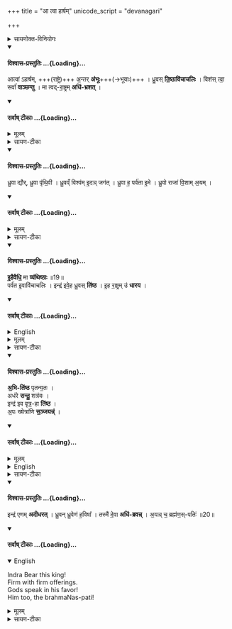 +++
title = "आ त्वा हार्षम्"
unicode_script = "devanagari"

+++

<div caption="छात्राः, वेदभवनम्, भाग्यनगरे" class="videoEmbed" src="https://youtu.be/cp48mUi6d14"></div>
<details><summary>सायणोक्त-विनियोगः</summary>

20अतः परं राजाभिषेके विनियोज्याः पश्चाप्यनुष्टुभः - आ त्वाऽहार्षमिति ॥
</details>
<div class="js_include" newlevelforh1="4" title="विश्वास-प्रस्तुतिः" unfilled url="/vedAH_yajuH/taittirIyam/brAhmaNam/Rk/vishvAsa-prastutiH/2/4_upahomAdi/2_20-24_A_tvA_hArSham/02_AtvA.ahArSham.md">
<details open><summary><h4>विश्वास-प्रस्तुतिः ...{Loading}...</h4></summary>

आत्वा॑ ऽहार्षम्, +++(राष्ट्रे)+++ अ॒न्तर् **अ॑भूः**+++(→भूयाः)+++ ।
ध्रु॒वस् **ति॒ष्ठावि॑चाचलिः** ।
विश॑स् त्वा॒ सर्वा॑ **वाञ्छन्तु** ।
मा त्वद्-रा॒ष्ट्रम् **अधि॑-भ्रशत्** ।
</details>
</div>
<div class="js_include" newlevelforh1="4" title="सर्वाष् टीकाः" unfilled url="/vedAH_yajuH/taittirIyam/brAhmaNam/Rk/sarvASh_TIkAH/2/4_upahomAdi/2_20-24_A_tvA_hArSham/02_AtvA.ahArSham.md">
<details open><summary><h4>सर्वाष् टीकाः ...{Loading}...</h4></summary>
<details><summary>मूलम्</summary>

आत्वा॑ऽहार्षम॒न्तर॑भूः ।
ध्रु॒वस्ति॒ष्ठावि॑चाचलिः ।
विश॑स्त्वा॒ सर्वा॑ वाञ्छन्तु ।
मा त्वद्रा॒ष्ट्रमधि॑भ्रशत् ।
</details>
<details><summary>सायण-टीका</summary>

व्याख्याता 'विष्णोः क्रमोसि' इत्यत्र । पुरोहितो राजानं प्रत्याह - **त्वां** अहं **आहार्षं** स्थानाच्च्युतमाहरामि । आहृतश्च त्वं **अन्तर् अभूः** राष्ट्रस्य मध्ये भव । अविचाचलिः विचालयितुमशक्यः ध्रुवश्च तिष्ठ । विशो राष्ट्रवर्तिन्यः प्रजाः त्वामेव राजानं वाञ्छन्तु राष्ट्रं च त्वत्तो माऽधिभ्रशत् । अधिरत्र पञ्चम्यर्थानुवादी । भ्रष्टं मा मृत् ।।
</details>
</details>
</div>
<div class="js_include" newlevelforh1="4" title="विश्वास-प्रस्तुतिः" unfilled url="/vedAH_yajuH/taittirIyam/brAhmaNam/Rk/vishvAsa-prastutiH/2/4_upahomAdi/2_20-24_A_tvA_hArSham/05_dhruvA_dyaur.md">
<details open><summary><h4>विश्वास-प्रस्तुतिः ...{Loading}...</h4></summary>

ध्रु॒वा द्यौर्, ध्रु॒वा पृ॑थि॒वी ।
ध्रु॒वव्ँ विश्व॑म् इ॒दञ् जग॑त् ।
ध्रु॒वा ह॒ पर्व॑ता इ॒मे ।
ध्रु॒वो राजा॑ वि॒शाम् अ॒यम् ।
</details>
</div>
<div class="js_include" newlevelforh1="4" title="सर्वाष् टीकाः" unfilled url="/vedAH_yajuH/taittirIyam/brAhmaNam/Rk/sarvASh_TIkAH/2/4_upahomAdi/2_20-24_A_tvA_hArSham/05_dhruvA_dyaur.md">
<details open><summary><h4>सर्वाष् टीकाः ...{Loading}...</h4></summary>
<details><summary>मूलम्</summary>

ध्रु॒वा द्यौर्ध्रु॒वा पृ॑थि॒वी ।
ध्रु॒वव्ँ विश्व॑मि॒दञ्जग॑त् ।
ध्रु॒वा ह॒ पर्व॑ता इ॒मे ।
ध्रु॒वो राजा॑ वि॒शाम॒यम् ।
</details>
<details><summary>सायण-टीका</summary>

21त्रिषु पादेषु दृष्टान्ताः, चतुर्थो दार्ष्टान्तिकः - ध्रुवेत्यादि ॥ द्यौः पृथिवी च ध्रुवा । इदं च विश्वं ध्रुव जगत् आप्रवाहं नित्यं ध्रुवं, बहुकालावस्थायित्वात् । इमे च पर्वताः ध्रुवाः । अयं च विशां मनुष्याणां राजा ध्रुवः । तुल्ययोगोपमैषां, द्युप्रभृतिविषयो राजा भवत्विति यावत् ॥
</details>
</details>
</div>
<div class="js_include" newlevelforh1="4" title="विश्वास-प्रस्तुतिः" unfilled url="/vedAH_yajuH/taittirIyam/brAhmaNam/Rk/vishvAsa-prastutiH/2/4_upahomAdi/2_20-24_A_tvA_hArSham/08_ihaivaidhi_mA.md">
<details open><summary><h4>विश्वास-प्रस्तुतिः ...{Loading}...</h4></summary>

**इ॒हैवैधि॒** मा **व्य॑थिष्ठाः** ॥19॥  
पर्व॑त इ॒वावि॑चाचलिः ।
इन्द्र॑ इवे॒ह ध्रु॒वस् **ति॑ष्ठ** ।
इ॒ह रा॒ष्ट्रम् उ॑ **धारय** ।
</details>
</div>
<div class="js_include" newlevelforh1="4" title="सर्वाष् टीकाः" unfilled url="/vedAH_yajuH/taittirIyam/brAhmaNam/Rk/sarvASh_TIkAH/2/4_upahomAdi/2_20-24_A_tvA_hArSham/08_ihaivaidhi_mA.md">
<details open><summary><h4>सर्वाष् टीकाः ...{Loading}...</h4></summary>
</details>
</div>
<details><summary>English</summary>

Grow right here, don't be distressed.  
Like a mountain un-fickle.  
Like Indra, stand firm here.  
Bear the nation here.
</details>
<details><summary>मूलम्</summary>

इ॒हैवैधि॒ मा व्य॑थिष्ठाः ॥19॥  
पर्व॑त इ॒वावि॑चाचलिः ।
इन्द्र॑ इवे॒ह ध्रु॒वस्ति॑ष्ठ ।
इ॒ह रा॒ष्ट्रमु॑ धारय ।
</details>
<details><summary>सायण-टीका</summary>

22इहैवैधीति ॥ **इहैव** राष्ट्रे **एधि** राजा भव । **मा व्यथिष्ठाः पर्वत इव अविचाचलिः** अविचलो भव । 'उपसर्गाच्छन्दसि' इति इप्रत्ययः । **इन्द्र इव ध्रुवो** भव । **इह** राजभावे **तिष्ठ** । **राष्ट्रं** च **धारय** । अवधारणे उकारः । राष्ट्रं धारयैव माऽमुचः ॥
</details>
<div class="js_include" newlevelforh1="4" title="विश्वास-प्रस्तुतिः" unfilled url="/vedAH_yajuH/taittirIyam/brAhmaNam/Rk/vishvAsa-prastutiH/2/4_upahomAdi/2_20-24_A_tvA_hArSham/12_abhitiShTha_pRtanyataH.md">
<details open><summary><h4>विश्वास-प्रस्तुतिः ...{Loading}...</h4></summary>

**अ॒भि-ति॑ष्ठ** पृतन्य॒तः ।  
अध॑रे **सन्तु॒** शत्र॑वः ।  
इन्द्र॑ इव वृत्र॒-हा **ति॑ष्ठ** ।  
अ॒पः ख्षेत्रा॑णि **स॒ञ्जयन्न्॑** ।
</details>
</div>
<div class="js_include" newlevelforh1="4" title="सर्वाष् टीकाः" unfilled url="/vedAH_yajuH/taittirIyam/brAhmaNam/Rk/sarvASh_TIkAH/2/4_upahomAdi/2_20-24_A_tvA_hArSham/12_abhitiShTha_pRtanyataH.md">
<details open><summary><h4>सर्वाष् टीकाः ...{Loading}...</h4></summary>
<details><summary>मूलम्</summary>

अ॒भिति॑ष्ठ पृतन्य॒तः ।
अध॑रे सन्तु॒ शत्र॑वः ।
इन्द्र॑ इव वृत्र॒हा ति॑ष्ठ ।
अ॒पः ख्षेत्रा॑णि स॒ञ्जयन्न्॑ ।
</details>
</details>
</div>
<details><summary>English</summary>

Outflank the assailants.  
Down be the enemies.  
Stand like Indra vRtra-killer.  
Thoroughly winning (their) deeds and lands.
</details>
<details><summary>सायण-टीका</summary>

23अभितिष्ठेति । । पृतन्यतः संग्रामं कर्तुमिच्छतः 'कव्यध्वरपृतनस्यर्चि लोपः' 'शतुरनुमः' इति विभक्तेरुदात्तत्वम् । शत्रवोऽधरे त्वत्तो निकृष्टैश्वर्यबलास्सन्तु । **वृत्रहा** वृत्रस्य हन्ता **इन्द्र इव पृतन्यतोऽभितिष्ठ** । यथा **शत्रूणां अपः** कर्माणि **क्षेत्राणि संजयन्** **वृत्रहेव** शत्रूनाक्राम ॥
</details>
<div class="js_include" newlevelforh1="4" title="विश्वास-प्रस्तुतिः" unfilled url="/vedAH_yajuH/taittirIyam/brAhmaNam/Rk/vishvAsa-prastutiH/2/4_upahomAdi/2_20-24_A_tvA_hArSham/16_indra_eNam.md">
<details open><summary><h4>विश्वास-प्रस्तुतिः ...{Loading}...</h4></summary>

इन्द्र॑ एणम् **अदीधरत्** ।
ध्रु॒वन् ध्रु॒वेण॑ ह॒विषा᳚ ।
तस्मै॑ दे॒वा **अधि॑-ब्रवन्न्** ।
अ॒यञ् च॒ ब्रह्म॑ण॒स्-पतिः॑ ॥20॥
</details>
</div>
<div class="js_include" newlevelforh1="4" title="सर्वाष् टीकाः" unfilled url="/vedAH_yajuH/taittirIyam/brAhmaNam/Rk/sarvASh_TIkAH/2/4_upahomAdi/2_20-24_A_tvA_hArSham/16_indra_eNam.md">
<details open><summary><h4>सर्वाष् टीकाः ...{Loading}...</h4></summary>
</details>
</div>
<details open><summary>English</summary>

Indra Bear this king!  
Firm with firm offerings.  
Gods speak in his favor!  
Him too, the brahmaNas-pati!
</details>
<details><summary>मूलम्</summary>

इन्द्र॑ एणमदीधरत् ।
ध्रु॒वन्ध्रु॒वेण॑ ह॒विषा᳚ ।
तस्मै॑ दे॒वा अधि॑ब्रवन्न् ।
अ॒यञ्च॒ ब्रह्म॑ण॒स्पतिः॑ ॥20॥
</details>
<details><summary>सायण-टीका</summary>

24इन्द्र एणमिति ॥ **इन्द्र एनं** राजानं **अदिधरत्** धारयतु । छान्दसं सांहितिकं णत्वम् । **ध्रुवं** अविचलितैश्वर्यं कृत्वा **ध्रुवेण** नित्येन **हविषा** । किं च - **तस्मै** अस्भै **देवाः अधिब्रवन्** अधिब्रुवन्तु उपरिवदन्तु पक्षपातेन वदन्तु । अयं च ब्रह्मणः कर्मणः पतिरिन्द्रश्च अस्मानधिब्रवीतु ॥

इत्युपहोमभाष्ये द्वितीयोऽनुवाकः ॥
</details>
